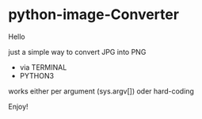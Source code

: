 # python-image-Converter

Hello

just a simple way to convert JPG into PNG
- via TERMINAL
- PYTHON3

works either per argument (sys.argv[]) oder hard-coding

Enjoy!
